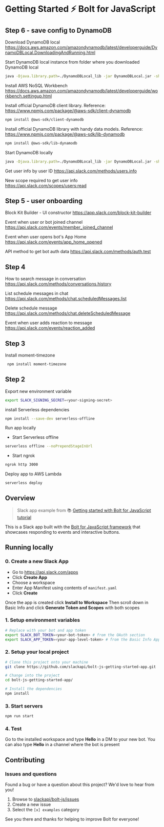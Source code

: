 # Getting Started ⚡️ Bolt for JavaScript

## Step 6 - save config to DynamoDB

Download DynamoDB local
https://docs.aws.amazon.com/amazondynamodb/latest/developerguide/DynamoDBLocal.DownloadingAndRunning.html

Start DynamoDB local instance from folder where you downloaded DynamoDB local
```zsh
java -Djava.library.path=./DynamoDBLocal_lib -jar DynamoDBLocal.jar -sharedDb
```

Install AWS NoSQL Workbench
https://docs.aws.amazon.com/amazondynamodb/latest/developerguide/workbench.settingup.html

Install official DynamoDB client library. Reference: https://www.npmjs.com/package/@aws-sdk/client-dynamodb
```zsh
npm install @aws-sdk/client-dynamodb
```

Install official DynamoDB library with handy data models. Reference: https://www.npmjs.com/package/@aws-sdk/lib-dynamodb
```zsh
npm install @aws-sdk/lib-dynamodb
```

Start DynamoDB locally
```zsh
java -Djava.library.path=./DynamoDBLocal_lib -jar DynamoDBLocal.jar -sharedDb
```

Get user info by user ID
https://api.slack.com/methods/users.info

New scope required to get user info
https://api.slack.com/scopes/users:read

## Step 5 - user onboarding

Block Kit Builder - UI constructor
https://app.slack.com/block-kit-builder

Event when user or bot joined channel
https://api.slack.com/events/member_joined_channel

Event when user opens bot's App Home
https://api.slack.com/events/app_home_opened

API method to get bot auth data
https://api.slack.com/methods/auth.test

## Step 4
How to search message in conversation
https://api.slack.com/methods/conversations.history

List schedule messages in chat
https://api.slack.com/methods/chat.scheduledMessages.list

Delete schedule message
https://api.slack.com/methods/chat.deleteScheduledMessage

Event when user adds reaction to message
https://api.slack.com/events/reaction_added

## Step 3
Install moment-timezone
```zsh
 npm install moment-timezone
```

## Step 2
Export new environment variable
```zsh
export SLACK_SIGNING_SECRET=<your-signing-secret>
```
install Serverless dependencies
```zsh  
npm install --save-dev serverless-offline
```

Run app locally
- Start Serverless offline
```zsh
serverless offline --noPrependStageInUrl
```

- Start ngrok
```zsh
ngrok http 3000
```

Deploy app to AWS Lambda
```zsh
serverless deploy
```

## Overview

> Slack app example from 📚 [Getting started with Bolt for JavaScript tutorial][1]

This is a Slack app built with the [Bolt for JavaScript framework][2] that showcases
responding to events and interactive buttons.

## Running locally

### 0. Create a new Slack App

- Go to https://api.slack.com/apps
- Click **Create App**
- Choose a workspace
- Enter App Manifest using contents of `manifest.yaml`
- Click **Create**

Once the app is created click **Install to Workspace**
Then scroll down in Basic Info and click **Generate Token and Scopes** with both scopes

### 1. Setup environment variables

```zsh
# Replace with your bot and app token
export SLACK_BOT_TOKEN=<your-bot-token> # from the OAuth section
export SLACK_APP_TOKEN=<your-app-level-token> # from the Basic Info App Token Section
```

### 2. Setup your local project

```zsh
# Clone this project onto your machine
git clone https://github.com/slackapi/bolt-js-getting-started-app.git

# Change into the project
cd bolt-js-getting-started-app/

# Install the dependencies
npm install
```

### 3. Start servers
```zsh
npm run start
```

### 4. Test

Go to the installed workspace and type **Hello** in a DM to your new bot. You can also type **Hello** in a channel where the bot is present

## Contributing

### Issues and questions

Found a bug or have a question about this project? We'd love to hear from you!

1. Browse to [slackapi/bolt-js/issues][4]
1. Create a new issue
1. Select the `[x] examples` category

See you there and thanks for helping to improve Bolt for everyone!

[1]: https://slack.dev/bolt-js/tutorial/getting-started
[2]: https://slack.dev/bolt-js/
[3]: https://slack.dev/bolt-js/tutorial/getting-started#setting-up-events
[4]: https://github.com/slackapi/bolt-js/issues/new